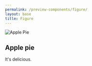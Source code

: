 ```yaml
---
permalink: /preview-components/figure/
layout: base
title: Figure
---
```


<div class="usa-image-block">
  <img src="{{ site.baseurl }}/assets/img/typography_example_apple_pie.png"  alt="Apple Pie">
  <div class="usa-image-text-block">
    <h2 class="usa-display">Apple pie</h2>
    <p class="usa-image-text">It's delicious.</p>
  </div>
</div>
